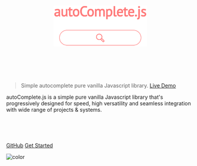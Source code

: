 <p align="center">
	<a href="https://tarekraafat.github.io/autoComplete.js/demo/">
<img src="./img/autoComplete.js.svg" alt= "autoComplete.js Logo" style="padding-bottom: 80px; width: 250px;">
    </a>
</p>

> Simple autocomplete pure vanilla Javascript library. <a href="https://tarekraafat.github.io/autoComplete.js/demo/" target="\_blank">Live Demo</a>

autoComplete.js is a simple pure vanilla Javascript library that's progressively designed for speed, high versatility and seamless integration with wide range of projects & systems.

<br>

<div class="fb-like" data-href="https://tarekraafat.github.io/autoComplete.js/" data-layout="button_count" data-action="recommend" data-size="large" data-show-faces="true" data-share="true"></div>

<br>
<br>

[GitHub](https://github.com/TarekRaafat/autoComplete.js)
[Get Started](#_1-get-started)

![color](#fff)
